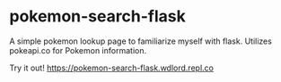 # pokemon-search-flask
A simple pokemon lookup page to familiarize myself with flask. Utilizes pokeapi.co for Pokemon information.

Try it out!
https://pokemon-search-flask.wdlord.repl.co
